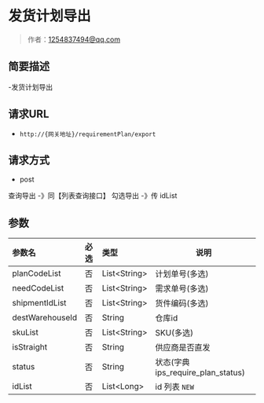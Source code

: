 # 发货计划导出

> 作者：1254837494@qq.com

## 简要描述

-发货计划导出

## 请求URL
- `http://{网关地址}/requirementPlan/export`

## 请求方式
- post 

查询导出 -》同【列表查询接口】
勾选导出 -》传 idList

## 参数

|参数名|必选|类型|说明|
|:----    |:---|:----- |-----   |
|planCodeList |否  |List&lt;String> |计划单号(多选)   |
|needCodeList |否  |List&lt;String> |需求单号(多选) |
|shipmentIdList |否  |List&lt;String> |货件编码(多选)   |
|destWarehouseId |否  |String |仓库id   |
|skuList |否  |List&lt;String> |SKU(多选)   |
|isStraight |否  |String |供应商是否直发   |
|status |否  |String | 状态(字典 ips_require_plan_status)|
|idList |否  |List&lt;Long> |id 列表  `NEW` |